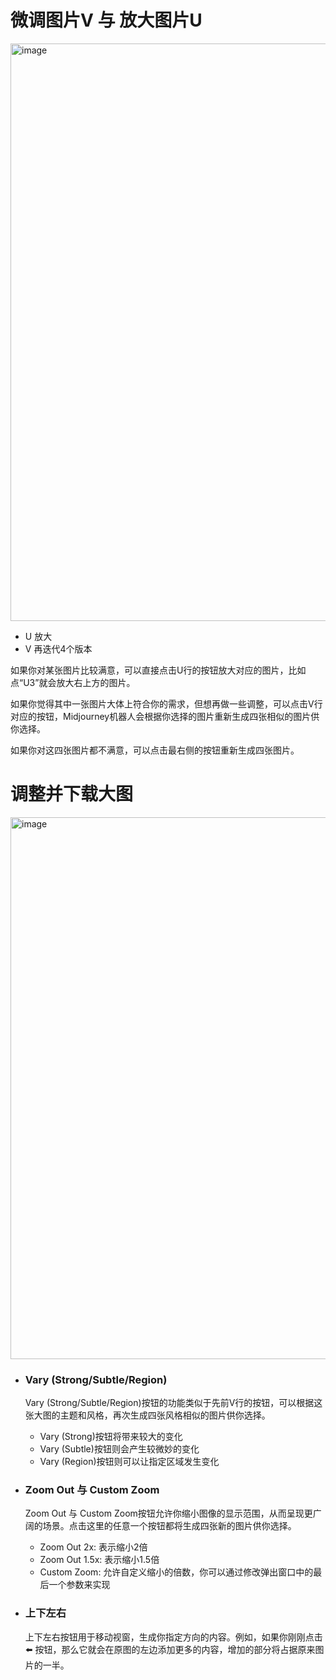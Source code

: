 
# 微调图片V 与 放大图片U

<img width="924" alt="image" src="https://github.com/Vuact/Blog/assets/74364990/df8e91c7-c929-4fe8-aa25-9d4dde4cdffb">

- U 放大
- V 再迭代4个版本
  
如果你对某张图片比较满意，可以直接点击U行的按钮放大对应的图片，比如点“U3”就会放大右上方的图片。

如果你觉得其中一张图片大体上符合你的需求，但想再做一些调整，可以点击V行对应的按钮，Midjourney机器人会根据你选择的图片重新生成四张相似的图片供你选择。

如果你对这四张图片都不满意，可以点击最右侧的按钮重新生成四张图片。

# 调整并下载大图

<img width="867" alt="image" src="https://github.com/Vuact/Blog/assets/74364990/ac4173d3-14bc-4c89-872a-f252fbd9b6ef">

- ### Vary (Strong/Subtle/Region)
  Vary (Strong/Subtle/Region)按钮的功能类似于先前V行的按钮，可以根据这张大图的主题和风格，再次生成四张风格相似的图片供你选择。
  - Vary (Strong)按钮将带来较大的变化
  - Vary (Subtle)按钮则会产生较微妙的变化
  - Vary (Region)按钮则可以让指定区域发生变化

- ### Zoom Out 与 Custom Zoom
  Zoom Out 与 Custom Zoom按钮允许你缩小图像的显示范围，从而呈现更广阔的场景。点击这里的任意一个按钮都将生成四张新的图片供你选择。
  - Zoom Out 2x: 表示缩小2倍
  - Zoom Out 1.5x: 表示缩小1.5倍
  - Custom Zoom: 允许自定义缩小的倍数，你可以通过修改弹出窗口中的最后一个参数来实现
  
- ### 上下左右
  上下左右按钮用于移动视窗，生成你指定方向的内容。例如，如果你刚刚点击 ⬅️ 按钮，那么它就会在原图的左边添加更多的内容，增加的部分将占据原来图片的一半。
